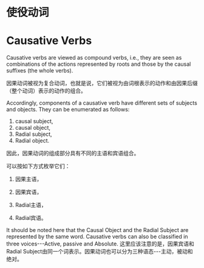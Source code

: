 # 使役动词

# **Causative Verbs** 

Causative verbs are viewed as compound verbs,
i.e., they are seen as combinations of the actions represented by roots and those by the causal suffixes (the whole verbs). 

因果动词被视为复合动词，也就是说，它们被视为由词根表示的动作和由因果后缀（整个动词）表示的动作的组合。

Accordingly, components of a causative verb have different sets of subjects and objects.
They can be enumerated as follows:
1. causal subject, 
2. causal object,
3. Radial subject,
4. Radial object. 

因此，因果动词的组成部分具有不同的主语和宾语组合。

可以按如下方式枚举它们：

1. 因果主语，

2. 因果宾语，

3. Radial主语，

4. Radial宾语。
 
It should be noted here that the Causal Object and the Radial Subject are represented by the same word.
Causative verbs can also be classified in three voices---Active, passive and Absolute. 
这里应该注意的是，因果宾语和Radial Subject由同一个词表示。因果动词也可以分为三种语态---主动，被动和绝对。

